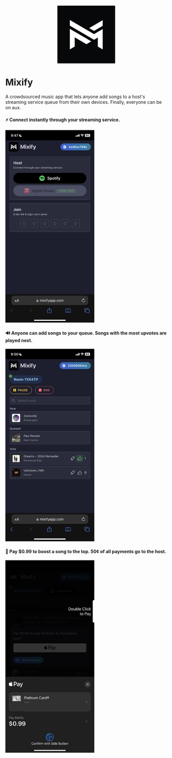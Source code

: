 <p align="center">
  <img src="screenshots/screenshot-logo.png" height=180 />
</p>

# Mixify

A crowdsourced music app that lets anyone add songs to a host's streaming service queue from their own devices. Finally, everyone can be on aux.

#### ⚡ Connect instantly through your streaming service.
<img src="screenshots/screenshot-home.png" height=600 />

#### 🔊 Anyone can add songs to your queue. Songs with the most upvotes are played next.
<img src="screenshots/screenshot-queue.png" height=600 />

#### 🚀 Pay $0.99 to boost a song to the top. 50¢ of all payments go to the host.
<img src="screenshots/screenshot-boost.png" height=600 />


